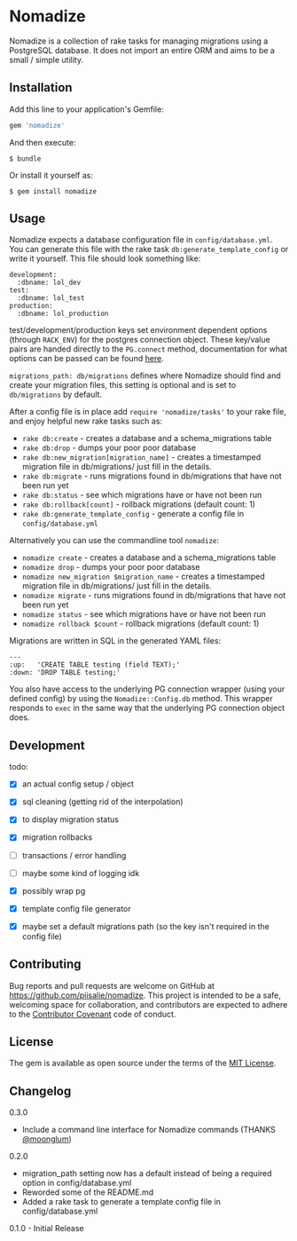 # Nomadize

Nomadize is a collection of rake tasks for managing migrations using a PostgreSQL database. It does not import an entire ORM and aims to be a small / simple utility.


## Installation

Add this line to your application's Gemfile:

```ruby
gem 'nomadize'
```

And then execute:

    $ bundle

Or install it yourself as:

    $ gem install nomadize


## Usage

Nomadize expects a database configuration file in `config/database.yml`. You can generate this file with the rake task `db:generate_template_config` or write it yourself. This file should look something like:

```
development:
  :dbname: lol_dev
test:
  :dbname: lol_test
production:
  :dbname: lol_production
```

test/development/production keys set environment dependent options (through `RACK_ENV`) for the postgres connection object. These key/value pairs are handed directly to the `PG.connect` method, documentation for what options can be passed can be found [here](http://deveiate.org/code/pg/PG/Connection.html#method-c-new).

`migrations_path: db/migrations` defines where Nomadize should find and create your migration files, this setting is optional and is set to `db/migrations` by default.

After a config file is in place  add `require 'nomadize/tasks'` to your rake file, and enjoy helpful new rake tasks such as:

* `rake db:create` - creates a database and a schema_migrations table
* `rake db:drop`   - dumps your poor poor database
* `rake db:new_migration[migration_name]` - creates a timestamped migration file in db/migrations/ just fill in the details.
* `rake db:migrate` - runs migrations found in db/migrations that have not been run yet
* `rake db:status` - see which migrations have or have not been run
* `rake db:rollback[count]` - rollback migrations (default count: 1)
* `rake db:generate_template_config` - generate a config file in `config/database.yml`

Alternatively you can use the commandline tool `nomadize`:

* `nomadize create` - creates a database and a schema_migrations table
* `nomadize drop`   - dumps your poor poor database
* `nomadize new_migration $migration_name` - creates a timestamped migration file in db/migrations/ just fill in the details.
* `nomadize migrate` - runs migrations found in db/migrations that have not been run yet
* `nomadize status` - see which migrations have or have not been run
* `nomadize rollback $count` - rollback migrations (default count: 1)

Migrations are written in SQL in the generated YAML files:

```
---
:up:   'CREATE TABLE testing (field TEXT);'
:down: 'DROP TABLE testing;'
```

You also have access to the underlying PG connection wrapper (using your defined config) by using the `Nomadize::Config.db` method. This wrapper responds to `exec` in the same way that the underlying PG connection object does.

## Development

todo:

- [x] an actual config setup / object
- [x] sql cleaning (getting rid of the interpolation)
- [x] to display migration status
- [x] migration rollbacks
- [ ] transactions / error handling
- [ ] maybe some kind of logging idk
- [x] possibly wrap pg
- [x] template config file generator
- [x] maybe set a default migrations path (so the key isn't required in the config file)


## Contributing

Bug reports and pull requests are welcome on GitHub at https://github.com/piisalie/nomadize. This project is intended to be a safe, welcoming space for collaboration, and contributors are expected to adhere to the [Contributor Covenant](contributor-covenant.org) code of conduct.


## License

The gem is available as open source under the terms of the [MIT License](http://opensource.org/licenses/MIT).

## Changelog
0.3.0
  * Include a command line interface for Nomadize commands (THANKS [@moonglum](https://github.com/moonglum))

0.2.0
  * migration_path setting now has a default instead of being a required option in config/database.yml
  * Reworded some of the README.md
  * Added a rake task to generate a template config file in config/database.yml

0.1.0 - Initial Release
